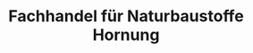 ---
title: "Fachhandel für Naturbaustoffe Hornung"
url: /stutensee/fachhandel-fuer-naturbaustoffe-hornung/
shop: Baustoffe
---